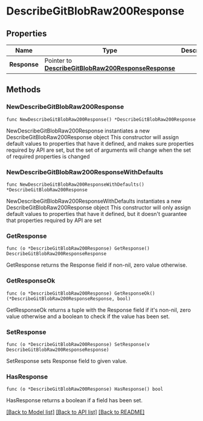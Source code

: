 # DescribeGitBlobRaw200Response

## Properties

Name | Type | Description | Notes
------------ | ------------- | ------------- | -------------
**Response** | Pointer to [**DescribeGitBlobRaw200ResponseResponse**](DescribeGitBlobRaw200ResponseResponse.md) |  | [optional] 

## Methods

### NewDescribeGitBlobRaw200Response

`func NewDescribeGitBlobRaw200Response() *DescribeGitBlobRaw200Response`

NewDescribeGitBlobRaw200Response instantiates a new DescribeGitBlobRaw200Response object
This constructor will assign default values to properties that have it defined,
and makes sure properties required by API are set, but the set of arguments
will change when the set of required properties is changed

### NewDescribeGitBlobRaw200ResponseWithDefaults

`func NewDescribeGitBlobRaw200ResponseWithDefaults() *DescribeGitBlobRaw200Response`

NewDescribeGitBlobRaw200ResponseWithDefaults instantiates a new DescribeGitBlobRaw200Response object
This constructor will only assign default values to properties that have it defined,
but it doesn't guarantee that properties required by API are set

### GetResponse

`func (o *DescribeGitBlobRaw200Response) GetResponse() DescribeGitBlobRaw200ResponseResponse`

GetResponse returns the Response field if non-nil, zero value otherwise.

### GetResponseOk

`func (o *DescribeGitBlobRaw200Response) GetResponseOk() (*DescribeGitBlobRaw200ResponseResponse, bool)`

GetResponseOk returns a tuple with the Response field if it's non-nil, zero value otherwise
and a boolean to check if the value has been set.

### SetResponse

`func (o *DescribeGitBlobRaw200Response) SetResponse(v DescribeGitBlobRaw200ResponseResponse)`

SetResponse sets Response field to given value.

### HasResponse

`func (o *DescribeGitBlobRaw200Response) HasResponse() bool`

HasResponse returns a boolean if a field has been set.


[[Back to Model list]](../README.md#documentation-for-models) [[Back to API list]](../README.md#documentation-for-api-endpoints) [[Back to README]](../README.md)


